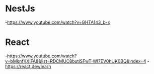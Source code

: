 # NestJs

-https://www.youtube.com/watch?v=GHTA143_b-s

# React

-https://www.youtube.com/watch?v=bMknfKXIFA8&list=RDCMUC8butISFwT-Wl7EV0hUK0BQ&index=4 
-https://react.dev/learn


